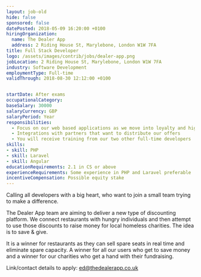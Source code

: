 ```yaml
---
layout: job-old
hide: false
sponsored: false
datePosted: 2018-05-09 16:20:00 +0100
hiringOrganization:
  name: The Dealer App
  address: 2 Riding House St, Marylebone, London W1W 7FA
title: Full Stack Developer
logo: /assets/images/contrib/jobs/dealer-app.png
jobLocation: 2 Riding House St, Marylebone, London W1W 7FA
industry: Software Development
employmentType: Full-time
validThrough: 2018-08-30 12:12:00 +0100


startDate: After exams
occupationalCategory:
baseSalary: 30000
salaryCurrency: GBP
salaryPeriod: Year
responsibilities:
  - Focus on our web based applications as we move into loyalty and highly targeted discounting
  - Integrations with partners that want to distribute our offers
  - You will receive training from our two other full-time developers
skills:
- skill: PHP
- skill: Laravel
- skill: Angular
educationRequirements: 2.1 in CS or above
experienceRequirements: Some experience in PHP and Laravel preferable
incentiveCompensation: Possible equity stake
---
```

Calling all developers with a big heart, who want to join a small team trying to make a difference.

The Dealer App team are aiming to deliver a new type of discounting platform. We connect restaurants with hungry individuals and then attempt to use those discounts to raise money for local homeless charities. The idea is to save & give.

It is a winner for restaurants as they can sell spare seats in real time and eliminate spare capacity. A winner for all our users who get to save money and a winner for our charities who get a hand with their fundraising.


Link/contact details to apply:
ed@thedealerapp.co.uk

